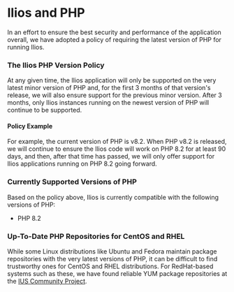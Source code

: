 # Ilios and PHP

In an effort to ensure the best security and performance of the application overall, we have adopted a policy of requiring the latest version of PHP for running Ilios.
  
### The Ilios PHP Version Policy

At any given time, the Ilios application will only be supported on the very latest minor version of PHP and, for the first 3 months of that version's release, we will also ensure support for the previous minor version.  After 3 months, only Ilios instances running on the newest version of PHP will continue to be supported.
 
#### Policy Example

For example, the current version of PHP is v8.2.  When PHP v8.2 is released, we will continue to ensure the Ilios code will work on PHP 8.2 for at least 90 days, and then, after that time has passed, we will only offer support for Ilios applications running on PHP 8.2 going forward.

### Currently Supported Versions of PHP

Based on the policy above, Ilios is currently compatible with the following versions of PHP:

* PHP 8.2
 
### Up-To-Date PHP Repositories for CentOS and RHEL

While some Linux distributions like Ubuntu and Fedora maintain package repositories with the very latest versions of PHP, it can be difficult to find trustworthy ones for CentOS and RHEL distributions. For RedHat-based systems such as these, we have found reliable YUM package repositories at the [IUS Community Project](https://ius.io).
